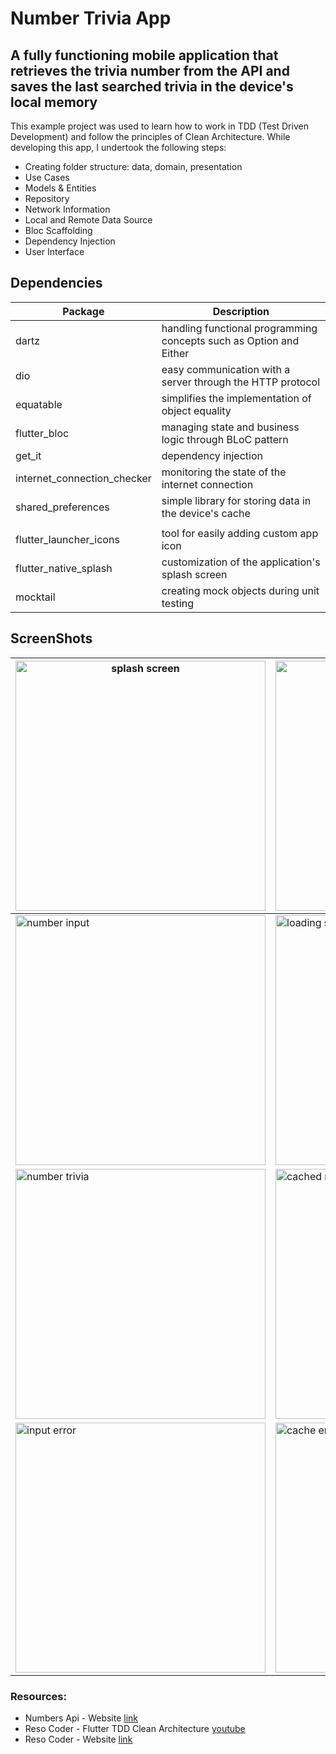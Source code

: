 # Number Trivia App

## A fully functioning mobile application that retrieves the trivia number from the API and saves the last searched trivia in the device's local memory

This example project was used to learn how to work in TDD (Test Driven Development) and follow the principles of Clean Architecture. While developing this app, I undertook the following steps:

* Creating folder structure: data, domain, presentation
* Use Cases
* Models & Entities
* Repository
* Network Information
* Local and Remote Data Source
* Bloc Scaffolding
* Dependency Injection
* User Interface

## Dependencies

| Package                     | Description                                                        |
|-----------------------------|--------------------------------------------------------------------|
| dartz                       | handling functional programming concepts such as Option and Either |
| dio                         | easy communication with a server through the HTTP protocol         |
| equatable                   | simplifies the implementation of object equality                   |
| flutter_bloc                | managing state and business logic through BLoC pattern             |
| get_it                      | dependency injection                                               |
| internet_connection_checker | monitoring the state of the internet connection                    |
| shared_preferences          | simple library for storing data in the device's cache              |
|                             |                                                                    |
| flutter_launcher_icons      | tool for easily adding custom app icon                             |
| flutter_native_splash       | customization of the application's splash screen                   |
| mocktail                    | creating mock objects during unit testing                          |



## ScreenShots

| <img alt="splash screen" src="https://github.com/TR0U8L3-gif/number_app/assets/71569327/78173d7a-fb4b-42bf-8c93-18d8645695af" width="400"> | <img alt="welcome screen" src="https://github.com/TR0U8L3-gif/number_app/assets/71569327/cc1f5523-8745-41c4-8a43-39cfcecb78b3" width="400">       |
|--------------------------------------------------------------------------------------------------------------------------------------------|---------------------------------------------------------------------------------------------------------------------------------------------------|
| <img alt="number input" src="https://github.com/TR0U8L3-gif/number_app/assets/71569327/eb855c33-971c-403d-9668-c7f25698965c" width="400">  | <img alt="loading screen" src="https://github.com/TR0U8L3-gif/number_app/assets/71569327/fe077b6e-4017-477f-88fd-6088223fdbad" width="400">       |
| <img alt="number trivia" src="https://github.com/TR0U8L3-gif/number_app/assets/71569327/c458faef-cecc-4475-8aee-29c3388b45aa" width="400"> | <img alt="cached number trivia" src="https://github.com/TR0U8L3-gif/number_app/assets/71569327/e6ac1790-5eb4-409f-9212-2ad4f964dce7" width="400"> |
| <img alt="input error" src="https://github.com/TR0U8L3-gif/number_app/assets/71569327/d7395369-8d38-45e4-937a-70970600c031" width="400">   | <img alt="cache error" src="https://github.com/TR0U8L3-gif/number_app/assets/71569327/0d2e7066-6896-4849-967c-07c954ecabd1" width="400">          |

### Resources:

* Numbers Api - Website [link](http://numbersapi.com/#420)
* Reso Coder - Flutter TDD Clean Architecture [youtube](https://www.youtube.com/playlist?list=PLB6lc7nQ1n4iYGE_khpXRdJkJEp9WOech)
* Reso Coder - Website [link](https://resocoder.com/category/tutorials/flutter/tdd-clean-architecture/)
